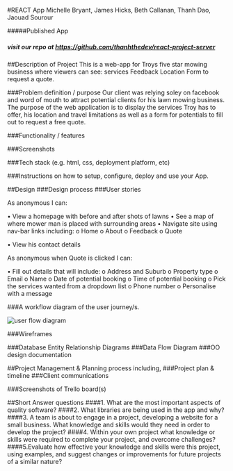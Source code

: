 #REACT App
Michelle Bryant, James Hicks, Beth Callanan, Thanh Dao, Jaouad Sourour

#####Published App
##### visit our repo at https://github.com/thanhthedev/react-project-server

##Description of Project
This is a web-app for Troys five star mowing business where viewers can see: 
    services
    Feedback
    Location 
    Form to request a quote.

###Problem definition / purpose
Our client was relying soley on facebook and word of mouth to attract potential clients for his lawn mowing business. The purpose of the web application is to display the services Troy has to offer, his location and travel limitations as well as a form for potentials to fill out to request a free quote.

###Functionality / features


###Screenshots


###Tech stack (e.g. html, css, deployment platform, etc)


###Instructions on how to setup, configure, deploy and use your App.


##Design 
###Design process
###User stories

As anonymous I can: 

•	View a homepage with before and after shots of lawns 
•	See a map of where mower man is placed with surrounding areas
•	Navigate site using nav-bar links including:
    o	Home
    o	About
    o	Feedback
    o	Quote

•	View  his contact details 


As anonymous when Quote is clicked I can:

•	Fill out details that will include:
    o	Address and Suburb
    o	Property type
    o	Email
    o	Name
    o	Date of potential booking
    o	Time of potential booking
    o	Pick the services wanted from a dropdown list
    o	Phone number
    o	Personalise with a message


###A workflow diagram of the user journey/s.

![user flow diagram](./screenshots/user-flow-diagram.jpg)

###Wireframes

###Database Entity Relationship Diagrams
###Data Flow Diagram
###OO design documentation


##Project Management & Planning process including,
###Project plan & timeline
###Client communications

###Screenshots of Trello board(s)

##Short Answer questions 
####1. What are the most important aspects of quality software?
####2. What libraries are being used in the app and why?
####3. A team is about to engage in a project, developing a website for a small business. What knowledge and skills would they need in order to develop the project?
####4. Within your own project what knowledge or skills were required to complete your project, and overcome challenges?
####5.Evaluate how effective your knowledge and skills were this project, using examples, and suggest changes or improvements for future projects of a similar nature?